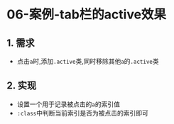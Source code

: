 # 06-案例-tab栏的active效果

## 1. 需求

- 点击`a`时,添加`.active`类,同时移除其他`a`的`.active`类

## 2. 实现

- 设置一个用于记录被点击的`a`的索引值
- `:class`中判断当前索引是否为被点击的索引即可